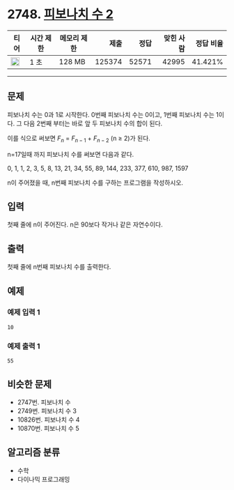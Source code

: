 # 2748. [피보나치 수 2](https://www.acmicpc.net/problem/2748)

| 티어 | 시간 제한 | 메모리 제한 | 제출 | 정답 | 맞힌 사람 | 정답 비율 |
|---|---|---|---:|---:|---:|---:|
| <img src="https://static.solved.ac/tier_small/5.svg" width="20px" /> | 1 초 | 128 MB | 125374 | 52571 | 42995 | 41.421% |

---

## 문제

피보나치 수는 0과 1로 시작한다. 0번째 피보나치 수는 0이고, 1번째 피보나치 수는 1이다. 그 다음 2번째 부터는 바로 앞 두 피보나치 수의 합이 된다.

이를 식으로 써보면 $F_{n}$ = $F_{n-1}$ + $F_{n-2}$
(n ≥ 2)가 된다.

n=17일때 까지 피보나치 수를 써보면 다음과 같다.

0, 1, 1, 2, 3, 5, 8, 13, 21, 34, 55, 89, 144, 233, 377, 610, 987, 1597

n이 주어졌을 때, n번째 피보나치 수를 구하는 프로그램을 작성하시오.

## 입력

첫째 줄에 n이 주어진다. n은 90보다 작거나 같은 자연수이다.

## 출력

첫째 줄에 n번째 피보나치 수를 출력한다.

## 예제

### 예제 입력 1

```
10
```

### 예제 출력 1

```
55
```

## 비슷한 문제

- 2747번. 피보나치 수
- 2749번. 피보나치 수 3
- 10826번. 피보나치 수 4
- 10870번. 피보나치 수 5

## 알고리즘 분류

- 수학
- 다이나믹 프로그래밍

